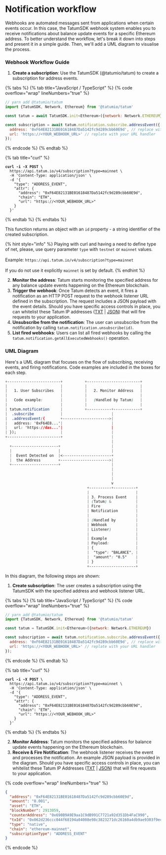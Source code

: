 # Notification workflow

Webhooks are automated messages sent from applications when certain events occur. In this case, the TatumSDK webhook system enables you to receive notifications about balance update events for a specific Ethereum address. To better understand the workflow, let's break it down into steps and present it in a simple guide. Then, we'll add a UML diagram to visualise the process.

### Webhook Workflow Guide

1. **Create a subscription**: Use the TatumSDK (@tatumio/tatum) to create a subscription for address events.

{% tabs %}
{% tab title="JavaScript / TypeScript" %}
{% code overflow="wrap" lineNumbers="true" %}
```javascript
// yarn add @tatumio/tatum
import {TatumSDK, Network, Ethereum} from '@tatumio/tatum'

const tatum = await TatumSDK.init<Ethereum>({network: Network.ETHEREUM})

const subscription = await tatum.notification.subscribe.addressEvent({
  address: '0xF64E82131BE01618487Da5142fc9d289cbb60E9d', // replace with your address
  url: 'https://<YOUR_WEBHOOK_URL>' // replate with your URL handler
});
```
{% endcode %}
{% endtab %}

{% tab title="curl" %}
<pre class="language-bash" data-overflow="wrap" data-line-numbers><code class="lang-bash"><strong>curl -i -X POST \
</strong>  https://api.tatum.io/v4/subscription?type=mainnet \
  -H 'Content-Type: application/json' \
  -d '{
    "type": "ADDRESS_EVENT",
    "attr": {
      "address": "0xF64E82131BE01618487Da5142fc9d289cbb60E9d",
      "chain": "ETH",
      "url": "https://&#x3C;YOUR_WEBHOOK_URL>"
    }
  }'
</code></pre>
{% endtab %}
{% endtabs %}

This function returns an object with an `id` property - a string identifier of the created subscription.

{% hint style="info" %}
Playing with curl and having a need to define type of net, please, use query parameter `type` with `testnet` or `mainnet` values.\
\
Example: `https://api.tatum.io/v4/subscription?type=mainnet`\
\
If you do not use it explicitly `mainnet` is set by default.
{% endhint %}

2. **Monitor the address**: Tatum starts monitoring the specified address for any balance update events happening on the Ethereum blockchain.
3. **Trigger the webhook**: Once Tatum detects an event, it fires a notification as an HTTP POST request to the webhook listener URL defined in the subscription. The request includes a JSON payload with the event details. Should you have specific access controls in place, you can whitelist these Tatum IP addresses ([TXT](https://ips.tatum.com/ips.txt) | [JSON](https://ips.tatum.com/ips.json)) that will fire requests to your application.&#x20;
4. **Unsubscribe from the notification**: The user can unsubscribe from the notification by calling `tatum.notification.unsubscribe(id)`.
5. **List fired webhooks**: Users can list all fired webhooks by calling the `tatum.notification.getAllExecutedWebhooks()` operation.

### UML Diagram

Here's a UML diagram that focuses on the flow of subscribing, receiving events, and firing notifications. Code examples are included in the boxes for each step.

```css
+------------------------+          +------------------------+
|                        |          |                        |
|   1. User Subscribes   |          |   2. Monitor Address   |
|                        |          |                        |
|   Code example:        |          |   (Handled by Tatum)   |
|                        |          |                        |
| tatum.notification     |          +-----------+------------+
|  .subscribe            |                      |
|  .addressEvent({       +--------------------->|
|   address: '0xF64E8...'|                      |
|   url: 'https://das...'|                      |
| });                    |                      |
+------------------------+                      |
                                                |
  +---------------------+                       |
  |                     |                       |
  |  Event Detected on  |<----------------------+
  |  the Address        +---------------------->|
  +---------------------+                       |
                                                |
                                                |
                                                |
                                                v
                                     +----------+----------+
                                     |                     |
                                     | 3. Process Event    |
                                     | (Tatum) &           |
                                     | Fire                |
                                     | Notification        |
                                     |                     |
                                     | (Handled by         |
                                     | Webhook             |
                                     | Listener)           |
                                     |                     |
                                     | Example             |
                                     | Payload:            |
                                     | {                   |
                                     |  "type": "BALANCE", |
                                     |  "amount": "0.5"    |
                                     | }                   |
                                     +---------------------+
```

In this diagram, the following steps are shown:

1. **Create subscription**: The user creates a subscription using the TatumSDK with the specified address and webhook listener URL.

{% tabs %}
{% tab title="JavaScript / TypeScript" %}
{% code overflow="wrap" lineNumbers="true" %}
```javascript
// yarn add @tatumio/tatum
import {TatumSDK, Network, Ethereum} from '@tatumio/tatum'

const tatum = TatumSDK.init<Ethereum>({network: Network.ETHEREUM})

const subscription = await tatum.notification.subscribe.addressEvent({
  address: '0xF64E82131BE01618487Da5142fc9d289cbb60E9d', // replace with your address
  url: 'https://<YOUR_WEBHOOK_URL>' // replate with your URL handler
});
```
{% endcode %}
{% endtab %}

{% tab title="curl" %}
<pre class="language-bash"><code class="lang-bash"><strong>curl -i -X POST \
</strong>  https://api.tatum.io/v4/subscription?type=mainnet \
  -H 'Content-Type: application/json' \
  -d '{
    "type": "ADDRESS_EVENT",
    "attr": {
      "address": "0xF64E82131BE01618487Da5142fc9d289cbb60E9d",
      "chain": "ETH",
      "url": "https://&#x3C;YOUR_WEBHOOK_URL>"
    }
  }'
</code></pre>
{% endtab %}
{% endtabs %}

2. **Monitor Address**: Tatum monitors the specified address for balance update events happening on the Ethereum blockchain.
3. **Receive & Fire Notification**:  The webhook listener receives the event and processes the notification. An example JSON payload is provided in the diagram. Should you have specific access controls in place, you can whitelist these Tatum IP Addresses ([TXT](https://ips.tatum.com/ips.txt) | [JSON](https://ips.tatum.com/ips.json)) that will fire requests to your application.

{% code overflow="wrap" lineNumbers="true" %}
```json
{
  "address": "0xF64E82131BE01618487Da5142fc9d289cbb60E9d",
  "amount": "0.001",
  "asset": "ETH",
  "blockNumber": 2913059,
  "counterAddress": "0x690B9A9E9aa1C9dB991C7721a92d351Db4FaC990",
  "txId": "0x062d236ccc044f68194a04008e98c3823271dc26160a4db9ae9303f9ecfc7bf6",
  "type": "native",
  "chain": "ethereum-mainnet",
  "subscriptionType": "ADDRESS_EVENT"
}
```
{% endcode %}
